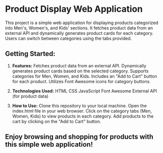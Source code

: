 # Product Display Web Application


This project is a simple web application for displaying products categorized into Men's, Women's, and Kids' sections. It fetches product data from an external API and dynamically generates product cards for each category. Users can switch between categories using the tabs provided.

## Getting Started:

1. **Features:**
      Fetches product data from an external API.
      Dynamically generates product cards based on the selected category.
      Supports categories for Men, Women, and Kids.
      Includes an "Add to Cart" button for each product.
      Utilizes Font Awesome icons for category buttons.

2. **Technologies Used:**
      HTML
      CSS
      JavaScript
      Font Awesome
      External API (for product data)

3. **How to Use:**
      Clone this repository to your local machine.
      Open the index.html file in your web browser.
      Click on the category tabs (Men, Women, Kids) to view products in each category.
      Add products to the cart by clicking on the "Add to Cart" button.
  


## Enjoy browsing and shopping for products with this simple web application!

